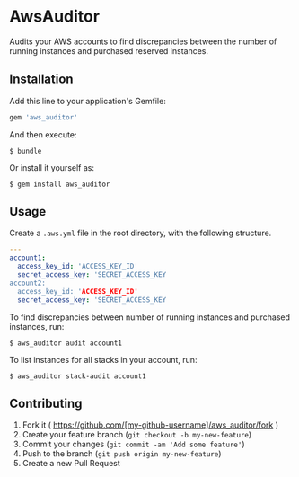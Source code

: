 # AwsAuditor

Audits your AWS accounts to find discrepancies between the number of running instances and purchased reserved instances.

## Installation

Add this line to your application's Gemfile:

```ruby
gem 'aws_auditor'
```

And then execute:

    $ bundle

Or install it yourself as:

    $ gem install aws_auditor

## Usage

Create a `.aws.yml` file in the root directory, with the following structure.

```yaml
---
account1:
  access_key_id: 'ACCESS_KEY_ID'
  secret_access_key: 'SECRET_ACCESS_KEY
account2:
  access_key_id: 'ACCESS_KEY_ID'
  secret_access_key: 'SECRET_ACCESS_KEY
```

To find discrepancies between number of running instances and purchased instances, run:

    $ aws_auditor audit account1

To list instances for all stacks in your account, run:

    $ aws_auditor stack-audit account1
    
## Contributing

1. Fork it ( https://github.com/[my-github-username]/aws_auditor/fork )
2. Create your feature branch (`git checkout -b my-new-feature`)
3. Commit your changes (`git commit -am 'Add some feature'`)
4. Push to the branch (`git push origin my-new-feature`)
5. Create a new Pull Request